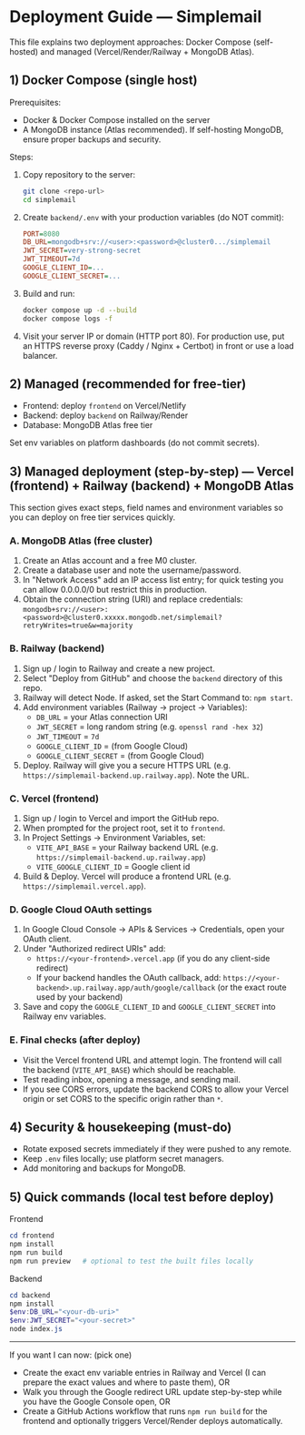 # Deployment Guide — Simplemail

This file explains two deployment approaches: Docker Compose (self-hosted) and managed (Vercel/Render/Railway + MongoDB Atlas).

## 1) Docker Compose (single host)

Prerequisites:
- Docker & Docker Compose installed on the server
- A MongoDB instance (Atlas recommended). If self-hosting MongoDB, ensure proper backups and security.

Steps:

1. Copy repository to the server:
   ```bash
   git clone <repo-url>
   cd simplemail
   ```

2. Create `backend/.env` with your production variables (do NOT commit):
   ```ini
   PORT=8080
   DB_URL=mongodb+srv://<user>:<password>@cluster0.../simplemail
   JWT_SECRET=very-strong-secret
   JWT_TIMEOUT=7d
   GOOGLE_CLIENT_ID=...
   GOOGLE_CLIENT_SECRET=...
   ```

3. Build and run:
   ```bash
   docker compose up -d --build
   docker compose logs -f
   ```

4. Visit your server IP or domain (HTTP port 80). For production use, put an HTTPS reverse proxy (Caddy / Nginx + Certbot) in front or use a load balancer.

## 2) Managed (recommended for free-tier)

- Frontend: deploy `frontend` on Vercel/Netlify
- Backend: deploy `backend` on Railway/Render
- Database: MongoDB Atlas free tier

Set env variables on platform dashboards (do not commit secrets).

## 3) Managed deployment (step-by-step) — Vercel (frontend) + Railway (backend) + MongoDB Atlas

This section gives exact steps, field names and environment variables so you can deploy on free tier services quickly.

### A. MongoDB Atlas (free cluster)
1. Create an Atlas account and a free M0 cluster.
2. Create a database user and note the username/password.
3. In "Network Access" add an IP access list entry; for quick testing you can allow 0.0.0.0/0 but restrict this in production.
4. Obtain the connection string (URI) and replace credentials: `mongodb+srv://<user>:<password>@cluster0.xxxxx.mongodb.net/simplemail?retryWrites=true&w=majority`

### B. Railway (backend)
1. Sign up / login to Railway and create a new project.
2. Select "Deploy from GitHub" and choose the `backend` directory of this repo.
3. Railway will detect Node. If asked, set the Start Command to: `npm start`.
4. Add environment variables (Railway -> project -> Variables):
   - `DB_URL` = your Atlas connection URI
   - `JWT_SECRET` = long random string (e.g. `openssl rand -hex 32`)
   - `JWT_TIMEOUT` = `7d`
   - `GOOGLE_CLIENT_ID` = (from Google Cloud)
   - `GOOGLE_CLIENT_SECRET` = (from Google Cloud)
5. Deploy. Railway will give you a secure HTTPS URL (e.g. `https://simplemail-backend.up.railway.app`). Note the URL.

### C. Vercel (frontend)
1. Sign up / login to Vercel and import the GitHub repo.
2. When prompted for the project root, set it to `frontend`.
3. In Project Settings -> Environment Variables, set:
   - `VITE_API_BASE` = your Railway backend URL (e.g. `https://simplemail-backend.up.railway.app`)
   - `VITE_GOOGLE_CLIENT_ID` = Google client id
4. Build & Deploy. Vercel will produce a frontend URL (e.g. `https://simplemail.vercel.app`).

### D. Google Cloud OAuth settings
1. In Google Cloud Console -> APIs & Services -> Credentials, open your OAuth client.
2. Under "Authorized redirect URIs" add:
   - `https://<your-frontend>.vercel.app` (if you do any client-side redirect)
   - If your backend handles the OAuth callback, add: `https://<your-backend>.up.railway.app/auth/google/callback` (or the exact route used by your backend)
3. Save and copy the `GOOGLE_CLIENT_ID` and `GOOGLE_CLIENT_SECRET` into Railway env variables.

### E. Final checks (after deploy)
- Visit the Vercel frontend URL and attempt login. The frontend will call the backend (`VITE_API_BASE`) which should be reachable.
- Test reading inbox, opening a message, and sending mail.
- If you see CORS errors, update the backend CORS to allow your Vercel origin or set CORS to the specific origin rather than `*`.

## 4) Security & housekeeping (must-do)
- Rotate exposed secrets immediately if they were pushed to any remote.
- Keep `.env` files locally; use platform secret managers.
- Add monitoring and backups for MongoDB.

## 5) Quick commands (local test before deploy)
Frontend
```powershell
cd frontend
npm install
npm run build
npm run preview   # optional to test the built files locally
```

Backend
```powershell
cd backend
npm install
$env:DB_URL="<your-db-uri>"
$env:JWT_SECRET="<your-secret>"
node index.js
```

---

If you want I can now: (pick one)
- Create the exact env variable entries in Railway and Vercel (I can prepare the exact values and where to paste them), OR
- Walk you through the Google redirect URL update step-by-step while you have the Google Console open, OR
- Create a GitHub Actions workflow that runs `npm run build` for the frontend and optionally triggers Vercel/Render deploys automatically.

